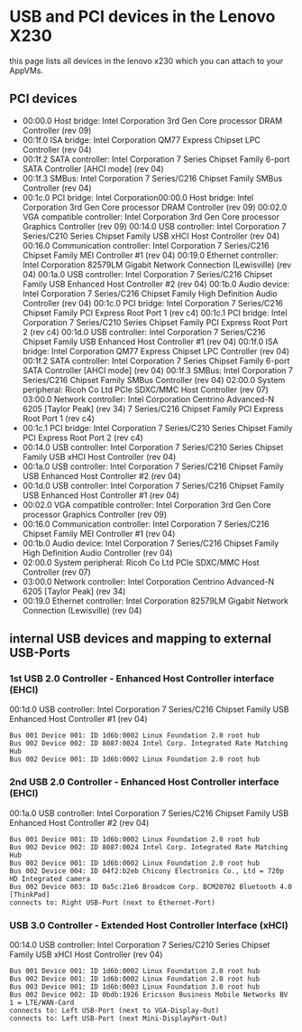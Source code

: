 # USB and PCI devices in the Lenovo X230
this page lists all devices in the lenovo x230 which you can attach to your AppVMs.

## PCI devices

- 00:00.0 Host bridge: Intel Corporation 3rd Gen Core processor DRAM Controller (rev 09)
- 00:1f.0 ISA bridge: Intel Corporation QM77 Express Chipset LPC Controller (rev 04)
- 00:1f.2 SATA controller: Intel Corporation 7 Series Chipset Family 6-port SATA Controller [AHCI mode] (rev 04)
- 00:1f.3 SMBus: Intel Corporation 7 Series/C216 Chipset Family SMBus Controller (rev 04)
- 00:1c.0 PCI bridge: Intel Corporation00:00.0 Host bridge: Intel Corporation 3rd Gen Core processor DRAM Controller (rev 09)
00:02.0 VGA compatible controller: Intel Corporation 3rd Gen Core processor Graphics Controller (rev 09)
00:14.0 USB controller: Intel Corporation 7 Series/C210 Series Chipset Family USB xHCI Host Controller (rev 04)
00:16.0 Communication controller: Intel Corporation 7 Series/C216 Chipset Family MEI Controller #1 (rev 04)
00:19.0 Ethernet controller: Intel Corporation 82579LM Gigabit Network Connection (Lewisville) (rev 04)
00:1a.0 USB controller: Intel Corporation 7 Series/C216 Chipset Family USB Enhanced Host Controller #2 (rev 04)
00:1b.0 Audio device: Intel Corporation 7 Series/C216 Chipset Family High Definition Audio Controller (rev 04)
00:1c.0 PCI bridge: Intel Corporation 7 Series/C216 Chipset Family PCI Express Root Port 1 (rev c4)
00:1c.1 PCI bridge: Intel Corporation 7 Series/C210 Series Chipset Family PCI Express Root Port 2 (rev c4)
00:1d.0 USB controller: Intel Corporation 7 Series/C216 Chipset Family USB Enhanced Host Controller #1 (rev 04)
00:1f.0 ISA bridge: Intel Corporation QM77 Express Chipset LPC Controller (rev 04)
00:1f.2 SATA controller: Intel Corporation 7 Series Chipset Family 6-port SATA Controller [AHCI mode] (rev 04)
00:1f.3 SMBus: Intel Corporation 7 Series/C216 Chipset Family SMBus Controller (rev 04)
02:00.0 System peripheral: Ricoh Co Ltd PCIe SDXC/MMC Host Controller (rev 07)
03:00.0 Network controller: Intel Corporation Centrino Advanced-N 6205 [Taylor Peak] (rev 34)
 7 Series/C216 Chipset Family PCI Express Root Port 1 (rev c4)
- 00:1c.1 PCI bridge: Intel Corporation 7 Series/C210 Series Chipset Family PCI Express Root Port 2 (rev c4)
- 00:14.0 USB controller: Intel Corporation 7 Series/C210 Series Chipset Family USB xHCI Host Controller (rev 04)
- 00:1a.0 USB controller: Intel Corporation 7 Series/C216 Chipset Family USB Enhanced Host Controller #2 (rev 04)
- 00:1d.0 USB controller: Intel Corporation 7 Series/C216 Chipset Family USB Enhanced Host Controller #1 (rev 04)
- 00:02.0 VGA compatible controller: Intel Corporation 3rd Gen Core processor Graphics Controller (rev 09)
- 00:16.0 Communication controller: Intel Corporation 7 Series/C216 Chipset Family MEI Controller #1 (rev 04)
- 00:1b.0 Audio device: Intel Corporation 7 Series/C216 Chipset Family High Definition Audio Controller (rev 04)
- 02:00.0 System peripheral: Ricoh Co Ltd PCIe SDXC/MMC Host Controller (rev 07)
- 03:00.0 Network controller: Intel Corporation Centrino Advanced-N 6205 [Taylor Peak] (rev 34)
- 00:19.0 Ethernet controller: Intel Corporation 82579LM Gigabit Network Connection (Lewisville) (rev 04)



## internal USB devices and mapping to external USB-Ports

### 1st USB 2.0 Controller - Enhanced Host Controller interface (EHCI)

00:1d.0 USB controller: Intel Corporation 7 Series/C216 Chipset Family USB Enhanced Host Controller #1 (rev 04)

    Bus 001 Device 001: ID 1d6b:0002 Linux Foundation 2.0 root hub
    Bus 002 Device 002: ID 8087:0024 Intel Corp. Integrated Rate Matching Hub
    Bus 002 Device 001: ID 1d6b:0002 Linux Foundation 2.0 root hub


### 2nd USB 2.0 Controller - Enhanced Host Controller interface (EHCI)

00:1a.0 USB controller: Intel Corporation 7 Series/C216 Chipset Family USB Enhanced Host Controller #2 (rev 04)

    Bus 001 Device 001: ID 1d6b:0002 Linux Foundation 2.0 root hub
    Bus 002 Device 002: ID 8087:0024 Intel Corp. Integrated Rate Matching Hub
    Bus 002 Device 001: ID 1d6b:0002 Linux Foundation 2.0 root hub
    Bus 002 Device 004: ID 04f2:b2eb Chicony Electronics Co., Ltd = 720p HD Integrated camera
    Bus 002 Device 003: ID 0a5c:21e6 Broadcom Corp. BCM20702 Bluetooth 4.0 [ThinkPad]
    connects to: Right USB-Port (next to Ethernet-Port)

 

### USB 3.0 Controller - Extended Host Controller Interface (xHCI)

00:14.0 USB controller: Intel Corporation 7 Series/C210 Series Chipset Family USB xHCI Host Controller (rev 04)

    Bus 001 Device 001: ID 1d6b:0002 Linux Foundation 2.0 root hub
    Bus 002 Device 001: ID 1d6b:0002 Linux Foundation 2.0 root hub
    Bus 003 Device 001: ID 1d6b:0003 Linux Foundation 3.0 root hub
    Bus 002 Device 002: ID 0bdb:1926 Ericsson Business Mobile Networks BV 1 = LTE/WAN-Card
    connects to: Left USB-Port (next to VGA-Display-Out)
    connects to: Left USB-Port (next Mini-DisplayPort-Out)
